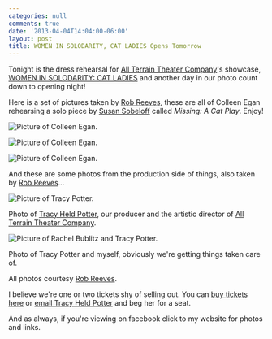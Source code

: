 ```yaml
---
categories: null
comments: true
date: '2013-04-04T14:04:00-06:00'
layout: post
title: WOMEN IN SOLODARITY, CAT LADIES Opens Tomorrow
---
```


Tonight is the dress rehearsal for [All Terrain Theater Company](http://www.allterraintheater.org/)'s showcase, [WOMEN IN SOLODARITY: CAT LADIES](https://www.facebook.com/events/102148146638070/?fref=ts) and another day in our photo count down to opening night! 

Here is a set of pictures taken by [Rob Reeves](http://suckypictures.blogspot.com/?zx=da79e9239054d5d), these are all of  Colleen Egan rehearsing a solo piece by [Susan Sobeloff](http://www.linkedin.com/pub/susan-sobeloff/53/3b1/b84) called *Missing: A Cat Play*. Enjoy!

![Picture of Colleen Egan.](/images/catscolleenmissing3.jpg)

![Picture of Colleen Egan.](/images/catscolleenmissing2.jpg)

![Picture of Colleen Egan.](/images/catscolleenmissing.jpg)

And these are some photos from the production side of things, also taken by [Rob Reeves](http://suckypictures.blogspot.com/?zx=da79e9239054d5d)...

![Picture of Tracy Potter.](/images/catstracy.jpg)

Photo of [Tracy Held Potter](https://www.facebook.com/TracyHeldPotter?fref=ts), our producer and the artistic director of [All Terrain Theater Company](http://www.allterraintheater.org/).

![Picture of Rachel Bublitz and Tracy Potter.](/images/catstracyandme2.jpg)

Photo of Tracy Potter and myself, obviously we're getting things taken care of.

All photos courtesy [Rob Reeves](http://suckypictures.blogspot.com/?zx=da79e9239054d5d).

I believe we're one or two tickets shy of selling out. You can [buy tickets here](http://catladies.brownpapertickets.com/) or [email Tracy Held Potter](mailto:tracy@allterraintheater.org) and beg her for a seat.

And as always, if you're viewing on facebook click to my website for photos and links.